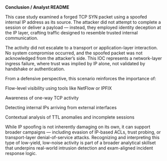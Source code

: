 **Conclusion / Analyst README**

This case study examined a forged TCP SYN packet using a spoofed internal IP address as its source. The attacker did not attempt to complete a session or deliver a payload — instead, they employed identity deception at the IP layer, crafting traffic designed to resemble trusted internal communication.

The activity did not escalate to a transport or application-layer interaction. No system compromise occurred, and the spoofed packet was not acknowledged from the attacker’s side. This IOC represents a network-layer ingress failure, where trust was implied by IP alone, not validated by handshake or authentication.

From a defensive perspective, this scenario reinforces the importance of:

Flow-level visibility using tools like NetFlow or IPFIX

Awareness of one-way TCP activity

Detecting internal IPs arriving from external interfaces

Contextual analysis of TTL anomalies and incomplete sessions

While IP spoofing is not inherently damaging on its own, it can support broader campaigns — including evasion of IP-based ACLs, trust probing, or transport-layer denial-of-service attacks. Recognizing and interpreting this type of low-yield, low-noise activity is part of a broader analytical skillset that underpins real-world intrusion detection and exam-aligned incident response logic.

